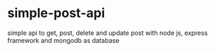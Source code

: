 # simple-post-api
simple api to get, post, delete and update post with node js, express framework and mongodb as database
